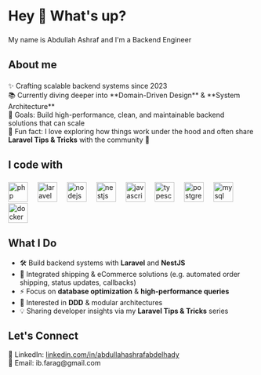<h1 align="left">Hey 👋 What's up?</h1>

###

<p align="left">My name is Abdullah Ashraf and I'm a Backend Engineer </p>

###

<h2 align="left">About me</h2>

###

<p align="left">
✨ Crafting scalable backend systems since 2023 <br>
📚 Currently diving deeper into **Domain-Driven Design** & **System Architecture** <br>
🎯 Goals: Build high-performance, clean, and maintainable backend solutions that can scale <br>
🎲 Fun fact: I love exploring how things work under the hood and often share <b>Laravel Tips & Tricks</b> with the community 🚀
</p>

###

<h2 align="left">I code with</h2>

###

<div align="left">
  <img src="https://cdn.jsdelivr.net/gh/devicons/devicon/icons/php/php-original.svg" height="40" alt="php logo" />
  <img width="12" />
  <img src="https://cdn.jsdelivr.net/gh/devicons/devicon/icons/laravel/laravel-plain-wordmark.svg" height="40" alt="laravel logo" />
  <img width="12" />
  <img src="https://cdn.jsdelivr.net/gh/devicons/devicon/icons/nodejs/nodejs-original.svg" height="40" alt="nodejs logo" />
  <img width="12" />
  <img src="https://cdn.jsdelivr.net/gh/devicons/devicon/icons/nestjs/nestjs-plain.svg" height="40" alt="nestjs logo" />
  <img width="12" />
  <img src="https://cdn.jsdelivr.net/gh/devicons/devicon/icons/javascript/javascript-original.svg" height="40" alt="javascript logo" />
  <img width="12" />
  <img src="https://cdn.jsdelivr.net/gh/devicons/devicon/icons/typescript/typescript-original.svg" height="40" alt="typescript logo" />
  <img width="12" />
  <img src="https://cdn.jsdelivr.net/gh/devicons/devicon/icons/postgresql/postgresql-original.svg" height="40" alt="postgres logo" />
  <img width="12" />
  <img src="https://cdn.jsdelivr.net/gh/devicons/devicon/icons/mysql/mysql-original.svg" height="40" alt="mysql logo" />
  <img width="12" />
  <img src="https://cdn.jsdelivr.net/gh/devicons/devicon/icons/docker/docker-original.svg" height="40" alt="docker logo" />
</div>

###

<h2 align="left">What I Do</h2>

- 🛠️ Build backend systems with **Laravel** and **NestJS**
- 🚚 Integrated shipping & eCommerce solutions (e.g. automated order shipping, status updates, callbacks)
- ⚡ Focus on **database optimization** & **high-performance queries**
- 🧩 Interested in **DDD** & modular architectures
- 💡 Sharing developer insights via my **Laravel Tips & Tricks** series

###

<h2 align="left">Let's Connect</h2>

<p align="left">
💼 LinkedIn: <a href="https://linkedin.com/in/abdullahashrafabdelhady" target="_blank">linkedin.com/in/abdullahashrafabdelhady</a> <br>
📧 Email: ib.farag@gmail.com
</p>
